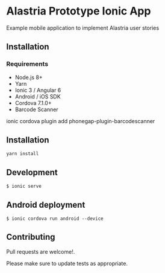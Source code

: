 # Alastria Prototype Ionic App

Example mobile application to implement Alastria user stories

## Installation

### Requirements
* Node.js 8+
* Yarn
* Ionic 3 / Angular 6
* Android / iOS SDK
* Cordova 7.1.0+
* Barcode Scanner

ionic cordova plugin add phonegap-plugin-barcodescanner

## Installation

```yarn
yarn install
```

## Development
```
$ ionic serve
```

## Android deployment
```
$ ionic cordova run android --device
```

## Contributing
Pull requests are welcome!.

Please make sure to update tests as appropriate.